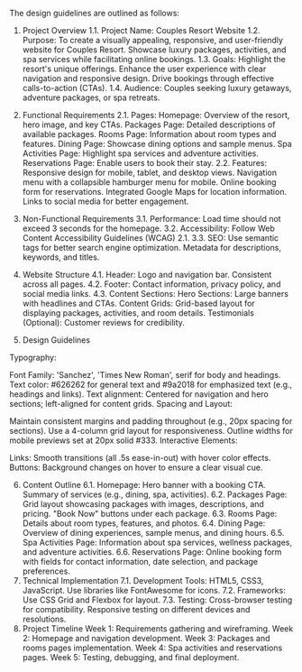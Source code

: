 The design guidelines are outlined as follows:

1. Project Overview
1.1. Project Name: Couples Resort Website
1.2. Purpose:
To create a visually appealing, responsive, and user-friendly website for Couples Resort.
Showcase luxury packages, activities, and spa services while facilitating online bookings.
1.3. Goals:
Highlight the resort's unique offerings.
Enhance the user experience with clear navigation and responsive design.
Drive bookings through effective calls-to-action (CTAs).
1.4. Audience:
Couples seeking luxury getaways, adventure packages, or spa retreats.
2. Functional Requirements
2.1. Pages:
Homepage: Overview of the resort, hero image, and key CTAs.
Packages Page: Detailed descriptions of available packages.
Rooms Page: Information about room types and features.
Dining Page: Showcase dining options and sample menus.
Spa Activities Page: Highlight spa services and adventure activities.
Reservations Page: Enable users to book their stay.
2.2. Features:
Responsive design for mobile, tablet, and desktop views.
Navigation menu with a collapsible hamburger menu for mobile.
Online booking form for reservations.
Integrated Google Maps for location information.
Links to social media for better engagement.
3. Non-Functional Requirements
3.1. Performance:
Load time should not exceed 3 seconds for the homepage.
3.2. Accessibility:
Follow Web Content Accessibility Guidelines (WCAG) 2.1.
3.3. SEO:
Use semantic tags for better search engine optimization.
Metadata for descriptions, keywords, and titles.

4. Website Structure
4.1. Header:
Logo and navigation bar.
Consistent across all pages.
4.2. Footer:
Contact information, privacy policy, and social media links.
4.3. Content Sections:
Hero Sections: Large banners with headlines and CTAs.
Content Grids: Grid-based layout for displaying packages, activities, and room details.
Testimonials (Optional): Customer reviews for credibility.
5. Design Guidelines

Typography:

Font Family: 'Sanchez', 'Times New Roman', serif for body and headings.
Text color: #626262 for general text and #9a2018 for emphasized text (e.g., headings and links).
Text alignment: Centered for navigation and hero sections; left-aligned for content grids.
Spacing and Layout:

Maintain consistent margins and padding throughout (e.g., 20px spacing for sections).
Use a 4-column grid layout for responsiveness.
Outline widths for mobile previews set at 20px solid #333.
Interactive Elements:

Links: Smooth transitions (all .5s ease-in-out) with hover color effects.
Buttons: Background changes on hover to ensure a clear visual cue.

6. Content Outline
6.1. Homepage:
Hero banner with a booking CTA.
Summary of services (e.g., dining, spa, activities).
6.2. Packages Page:
Grid layout showcasing packages with images, descriptions, and pricing.
"Book Now" buttons under each package.
6.3. Rooms Page:
Details about room types, features, and photos.
6.4. Dining Page:
Overview of dining experiences, sample menus, and dining hours.
6.5. Spa Activities Page:
Information about spa services, wellness packages, and adventure activities.
6.6. Reservations Page:
Online booking form with fields for contact information, date selection, and package preferences.
7. Technical Implementation
7.1. Development Tools:
HTML5, CSS3, JavaScript.
Use libraries like FontAwesome for icons.
7.2. Frameworks:
Use CSS Grid and Flexbox for layout.
7.3. Testing:
Cross-browser testing for compatibility.
Responsive testing on different devices and resolutions.
8. Project Timeline
Week 1: Requirements gathering and wireframing.
Week 2: Homepage and navigation development.
Week 3: Packages and rooms pages implementation.
Week 4: Spa activities and reservations pages.
Week 5: Testing, debugging, and final deployment.
